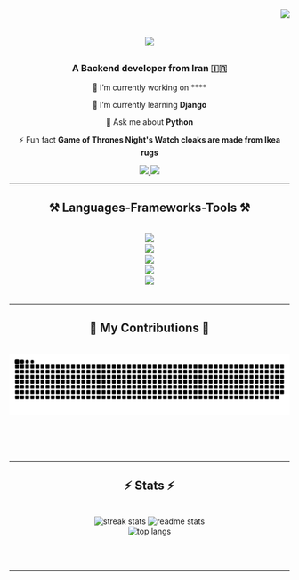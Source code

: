 
<img align="right" src="https://visitor-badge.laobi.icu/badge?page_id=salesp07.salesp07" />

<h1 align="center">
    <img src="https://readme-typing-svg.herokuapp.com/?font=Righteous&size=35&center=true&vCenter=true&width=500&height=70&duration=4000&lines=Hi+There!+👋;+I'm+P014r!;" />
</h1>

<h3 align="center">A Backend developer from Iran 🇮🇷</h3>


<div align="center">
 
 🔭 I’m currently working on ****
 
 🌱 I’m currently learning **Django**

💬 Ask me about **Python**

⚡ Fun fact **Game of Thrones Night's Watch cloaks are made from Ikea rugs**
</div>

<div align="center"> 
  <a href="mailto:fortanarmin@gmail.com">
    <img src="https://img.shields.io/badge/Gmail-333333?style=for-the-badge&logo=gmail&logoColor=red" />
  </a>
  <a href="https://linkedin.com/in/P014r-13" target="_blank">
    <img src="https://img.shields.io/badge/LinkedIn-0077B5?style=for-the-badge&logo=linkedin&logoColor=white" target="_blank" />
  </a>

</div>

 <hr/>
 
<h2 align="center">⚒️ Languages-Frameworks-Tools ⚒️</h2>
<br/>
<div align="center">
    <img src="https://skillicons.dev/icons?i=html,css,js,tailwind,bootstrap" /> <br>
    <img src="https://skillicons.dev/icons?i=fastapi,python,django,flask" /> <br>
    <img src="https://skillicons.dev/icons?i=,mysql,postgres,sqlite," /> <br>
    <img src="https://skillicons.dev/icons?i=github,git" /><br>
    <img src="https://skillicons.dev/icons?i=linux" />

</div>

<br/>
<hr/>
<div align="center">
  <h2>🐍 My Contributions 🐍</h2>
  <br>
  <img alt="snake eating my contributions" src="https://raw.githubusercontent.com/salesp07/salesp07/output/github-contribution-grid-snake.svg" />
  
  <br/><br/><br/>
</div>

<hr/>

<h2 align="center">⚡ Stats ⚡</h2>


<br>
<div align=center>
  <img width=390 src="https://github-readme-streak-stats-salesp07.vercel.app/?user=P014r-13&count_private=true&theme=react&border_radius=10" alt="streak stats"/>
  <img width=390 src="https://github-readme-stats-salesp07.vercel.app/api?username=P014r-13&count_private=true&show_icons=true&theme=react&rank_icon=github&border_radius=10" alt="readme stats" />
  <br/>
  <img width=325 align="center" src="https://github-readme-stats-salesp07.vercel.app/api/top-langs/?username=P014r-13&hide=HTML&langs_count=8&layout=compact&theme=react&border_radius=10&size_weight=0.5&count_weight=0.5&exclude_repo=github-readme-stats" alt="top langs" />
</div>

<br/><br/>

<hr/>

<br/>


<br/>
